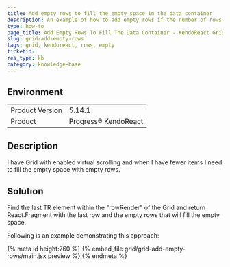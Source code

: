 ```yaml
---
title: Add empty rows to fill the empty space in the data container
description: An example of how to add empty rows if the number of rows does not fill the data container of the Grid
type: how-to
page_title: Add Empty Rows To Fill The Data Container - KendoReact Grid 
slug: grid-add-empty-rows
tags: grid, kendoreact, rows, empty
ticketid: 
res_type: kb 
category: knowledge-base
---
```


## Environment

<table>
    <tbody>
	    <tr>
	    	<td>Product Version</td>
	    	<td>5.14.1</td>
	    </tr>
	    <tr>
	    	<td>Product</td>
	    	<td>Progress® KendoReact</td>
	    </tr>
    </tbody>
</table>


## Description

I have Grid with enabled virtual scrolling and when I have fewer items I need to fill the empty space with empty rows.

## Solution

Find the last TR element within the "rowRender" of the Grid and return React.Fragment with the last row and the empty rows that will fill the empty space.

Following is an example demonstrating this approach:

{% meta id height:760 %}
{% embed_file grid/grid-add-empty-rows/main.jsx preview %}
{% endmeta %}
